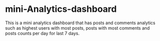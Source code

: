 # mini-Analytics-dashboard
This is a mini analytics dashboard that has posts and comments analytics such as highest users with most posts, posts with most comments and posts counts per day for last 7 days.
